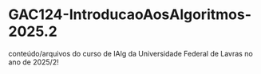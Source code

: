 # GAC124-IntroducaoAosAlgoritmos-2025.2
conteúdo/arquivos do curso de IAlg da Universidade Federal de Lavras no ano de 2025/2!

